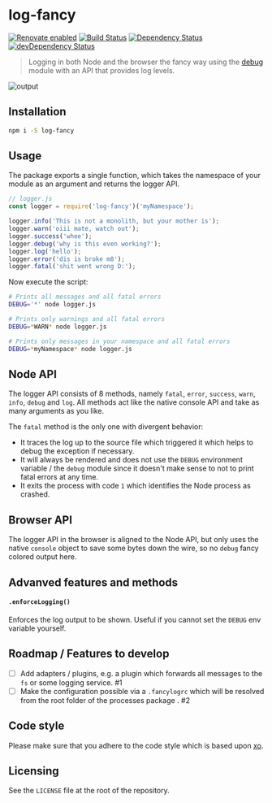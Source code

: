 # log-fancy

[![Renovate enabled](https://img.shields.io/badge/renovate-enabled-brightgreen.svg)](https://renovateapp.com/)
[![Build Status](https://travis-ci.org/Inkdpixels/log-fancy.svg?branch=master)](https://travis-ci.org/Inkdpixels/log-fancy)
[![Dependency Status](https://david-dm.org/Inkdpixels/log-fancy.svg)](https://david-dm.org/Inkdpixels/log-fancy)
[![devDependency Status](https://david-dm.org/Inkdpixels/log-fancy/dev-status.svg)](https://david-dm.org/Inkdpixels/log-fancy#info=devDependencies&view=table)

> Logging in both Node and the browser the fancy way using the [debug](https://github.com/visionmedia/debug) module with an API that provides log levels.

![output](https://user-images.githubusercontent.com/1557092/29221099-c9c672b4-7ebd-11e7-84ed-f3eba8467bbc.png)

## Installation
```sh
npm i -S log-fancy
```

## Usage
The package exports a single function, which takes the namespace of your module as an argument and returns the logger API.

```js
// logger.js
const logger = require('log-fancy')('myNamespace');

logger.info('This is not a monolith, but your mother is');
logger.warn('oiii mate, watch out');
logger.success('whee');
logger.debug('why is this even working?');
logger.log('hello');
logger.error('dis is broke m8');
logger.fatal('shit went wrong D:');
```

Now execute the script:
```sh
# Prints all messages and all fatal errors
DEBUG='*' node logger.js

# Prints only warnings and all fatal errors
DEBUG=*WARN* node logger.js

# Prints only messages in your namespace and all fatal errors
DEBUG=*myNamespace* node logger.js
```

## Node API
The logger API consists of 8 methods, namely `fatal`, `error`, `success`, `warn`, `info`, `debug` and `log`. All methods act like the native console API and take as many arguments as you like.

The `fatal` method is the only one with divergent behavior:
* It traces the log up to the source file which triggered it which helps to debug the exception if necessary.
* It will always be rendered and does not use the `DEBUG` environment variable / the `debug` module since it doesn't make sense to not to print fatal errors at any time.
* It exits the process with code `1` which identifies the Node process as crashed.

## Browser API
The logger API in the browser is aligned to the Node API, but only uses the native `console` object to save some bytes down the wire, so no `debug` fancy colored output here.

## Advanved features and methods
#### `.enforceLogging()`
Enforces the log output to be shown. Useful if you cannot set the `DEBUG` env variable yourself.

## Roadmap / Features to develop
- [ ] Add adapters / plugins, e.g. a plugin which forwards all messages to the `fs` or some logging service. #1
- [ ] Make the configuration possible via a `.fancylogrc` which will be resolved from the root folder of the processes package . #2

## Code style
Please make sure that you adhere to the code style which is based upon [xo](https://github.com/sindresorhus/eslint-config-xo).

## Licensing
See the `LICENSE` file at the root of the repository.
